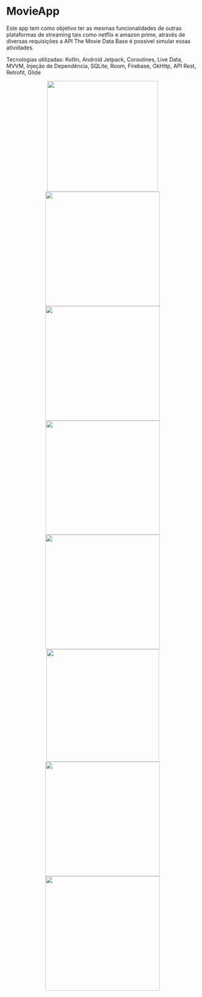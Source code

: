 # MovieApp

Este app tem como objetivo ter as mesmas funcionalidades de outras plataformas de streaming tais como netflix e amazon prime, através de diversas requisições a API The Movie Data Base é possível simular essas atividades.

Tecnologias utilizadas: Kotlin, Android Jetpack, Coroutines, Live Data, MVVM, Injeção de Dependência, SQLite, Room, Firebase, OkHttp, API Rest, Retrofit, Glide


<div align="center">
  <img src="https://github.com/MeiaNoite636/MovieApp/assets/91136155/f292df74-3e24-4c60-a9e1-be19e4bd6a3d" width="290px" />

  <img src="https://github.com/MeiaNoite636/MovieApp/assets/91136155/54e34864-a5a8-4884-b5c3-575b4e805260" width="300px" />
</div>


<div align="center">
  <img src="https://github.com/MeiaNoite636/MovieApp/assets/91136155/524842db-1dcc-49c9-91de-d7bc1320cf13" width="300px" />

  <img src="https://github.com/MeiaNoite636/MovieApp/assets/91136155/d2ca6f20-d49e-44d9-bac9-a7bda62b5e61" width="299px" />
</div>


<div align="center">
  <img src="https://github.com/MeiaNoite636/MovieApp/assets/91136155/ed4c666f-d5ee-423e-be69-42693bdbb447" width="300px" />

  <img src="https://github.com/MeiaNoite636/MovieApp/assets/91136155/872dfa98-e990-4eca-b780-3999785a3913" width="295px" />
</div>

<div align="center">
  <img src="https://github.com/MeiaNoite636/MovieApp/assets/91136155/1490ffcd-743c-47eb-90c3-3e50897548e4" width="300px" />

  <img src="https://github.com/MeiaNoite636/MovieApp/assets/91136155/26679605-6b83-4cb8-84ce-94d0a483bff0" width="300px" />
</div>

